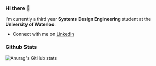 ### Hi there 👋

I'm currently a third year **Systems Design Engineering** student at the **University of Waterloo**.
- Connect with me on [LinkedIn](https://www.linkedin.com/in/loganseu/)

### Github Stats 
![Anurag's GitHub stats](https://github-readme-stats.vercel.app/api?username=loganseu&show_icons=true&theme=github_dark&count_private=true)
